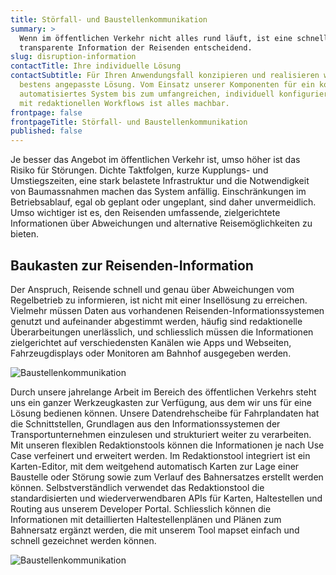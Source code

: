 ```yaml
---
title: Störfall- und Baustellen­kommuni­kation
summary: >
  Wenn im öffentlichen Verkehr nicht alles rund läuft, ist eine schnelle und
  transparente Information der Reisenden entscheidend.
slug: disruption-information
contactTitle: Ihre individuelle Lösung
contactSubtitle: Für Ihren Anwendungsfall konzipieren und realisieren wir die
  bestens angepasste Lösung. Vom Einsatz unserer Komponenten für ein komplett
  automatisiertes System bis zum umfangreichen, individuell konfigurierten Tool
  mit redaktionellen Workflows ist alles machbar.
frontpage: false
frontpageTitle: Störfall- und Baustellen­kommuni­kation
published: false
---
```

Je besser das Angebot im öffentlichen Verkehr ist, umso höher ist das Risiko für Störungen. Dichte Taktfolgen, kurze Kupplungs- und Umstiegszeiten, eine stark belastete Infrastruktur und die Notwendigkeit von Baumassnahmen machen das System anfällig. Einschränkungen im Betriebsablauf, egal ob geplant oder ungeplant, sind daher unvermeidlich. Umso wichtiger ist es, den Reisenden umfassende, zielgerichtete Informationen über Abweichungen und alternative Reisemöglichkeiten zu bieten. 

## Baukasten zur Reisenden-Information

Der Anspruch, Reisende schnell und genau über Abweichungen vom Regelbetrieb zu informieren, ist nicht mit einer Insellösung zu erreichen. Vielmehr müssen Daten aus vorhandenen Reisenden-Informationssystemen genutzt und aufeinander abgestimmt werden, häufig sind redaktionelle Überarbeitungen unerlässlich, und schliesslich müssen die Informationen zielgerichtet auf verschiedensten Kanälen wie Apps und Webseiten, Fahrzeugdisplays oder Monitoren am Bahnhof ausgegeben werden.

![Baustellenkommunikation](/images/solution/disruption-information/moco-desktp.jpg "Baustellenkommunikation")

Durch unsere jahrelange Arbeit im Bereich des öffentlichen Verkehrs steht uns ein ganzer Werkzeugkasten zur Verfügung, aus dem wir uns für eine Lösung bedienen können. Unsere Datendrehscheibe für Fahrplandaten hat die Schnittstellen, Grundlagen aus den Informationssystemen der Transportunternehmen einzulesen und strukturiert weiter zu verarbeiten. Mit unseren flexiblen Redaktionstools können die Informationen je nach Use Case verfeinert und erweitert werden. Im Redaktionstool integriert ist ein Karten-Editor, mit dem weitgehend automatisch Karten zur Lage einer Baustelle oder Störung sowie zum Verlauf des Bahnersatzes erstellt werden können. Selbstverständlich verwendet das Redaktionstool die standardisierten und wiederverwendbaren APIs für Karten, Haltestellen und Routing aus unserem Developer Portal. Schliesslich können die Informationen mit detaillierten Haltestellenplänen und Plänen zum Bahnersatz ergänzt werden, die mit unserem Tool mapset einfach und schnell gezeichnet werden können.

![Baustellenkommunikation](/images/solution/disruption-information/baustellenkommunikation_k.png "Baustellenkommunikation")